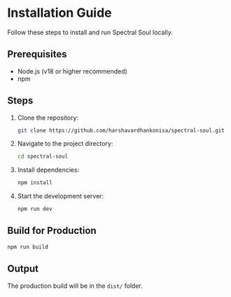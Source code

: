 # Installation Guide

Follow these steps to install and run Spectral Soul locally.

## Prerequisites
- Node.js (v18 or higher recommended)
- npm

## Steps
1. Clone the repository:
   ```bash
   git clone https://github.com/harshavardhankonisa/spectral-soul.git
   ```
2. Navigate to the project directory:
   ```bash
   cd spectral-soul
   ```
3. Install dependencies:
   ```bash
   npm install
   ```
4. Start the development server:
   ```bash
   npm run dev
   ```

## Build for Production
```bash
npm run build
```

## Output
The production build will be in the `dist/` folder.